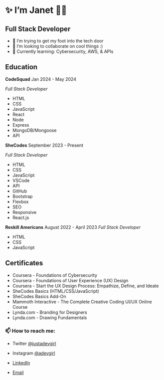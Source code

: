 #  ✨ I’m Janet 🌸✨

## Full Stack Developer

- 🌱 I’m trying to get my foot into the tech door
- 💞️ I’m looking to collaborate on cool things :)
- 🌱 Currently learning: Cybersecurity, AWS, & APIs

## Education
**CodeSquad** Jan 2024 -  May 2024

*Full Stack Developer*
- HTML
- CSS
- JavaScript
- React
- Node
- Express
- MongoDB/Mongoose
- API

**SheCodes** September 2023 - Present

*Full Stack Developer*
- HTML
- CSS
- JavaScript
- VSCode
- API
- GitHub
- Bootstrap
- Flexbox
- SEO
- Responsive
- React.js
  
**Reskill Americans** August 2022 - April 2023
*Full Stack Developer*
- HTML
- CSS
- JavaScript

## Certificates
- Coursera - Foundations of Cybersecurity
- Coursera - Foundations of User Experience (UX) Design
- Coursera - Start the UX Design Process: Empathize, Define, and Ideate
- SheCodes Basics (HTML/CSS/JavaScript)
- SheCodes Basics Add-On
- Mammoth Interactive - The Complete Creative Coding UI/UX Online Course
- Lynda.com - Branding for Designers
- Lynda.com - Drawing Fundamentals


### 📫 How to reach me:
- Twitter [@justadevgirl](https://twitter.com/justadevgirl)
  
- Instagram [@adevgirl](https://www.instagram.com/adevgirl)

- [LinkedIn](https://www.linkedin.com/janet-phan)

- [Email](mailto:devgirljanet@gmail.com)

<!---
justadevgirl/justadevgirl is a ✨ special ✨ repository because its `README.md` (this file) appears on your GitHub profile.
You can click the Preview link to take a look at your changes.
--->
